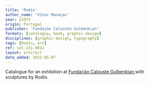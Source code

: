 ```yaml
---
title: 'Rodin'
author_name: 'Vítor Manaças'
year: y1973
origin: Portugal
publisher: 'Fundação Calouste Gulbenkian'
formats: [catalogue, book, graphic-design]
disciplines: [graphic-design, typography]
tags: [Rodin, art]
ref: sol-231-0012
layout: artifact
date_added: 2022-05-07
---
```

Catalogue for an exhibition at <a class="text-cat-link publisher" href="/publishers/Fundação Calouste Gulbenkian /">Fundação Calouste Gulbenkian </a> with sculptures by Rodin.
